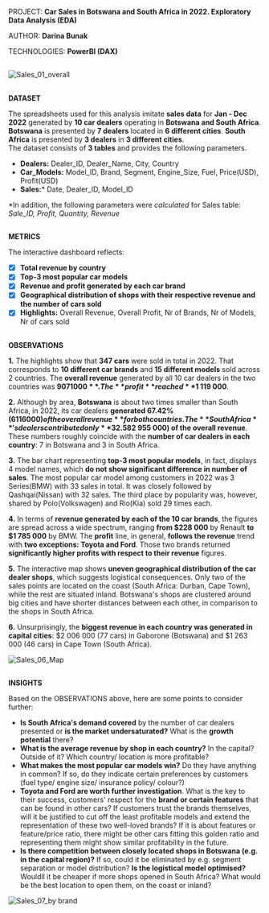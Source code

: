 PROJECT: **Car Sales in Botswana and South Africa in 2022. Exploratory Data Analysis (EDA)**  

AUTHOR: **Darina Bunak**  

TECHNOLOGIES: **PowerBI (DAX)**  

##  
![Sales_01_overall](https://github.com/user-attachments/assets/f636d81f-19dc-48e4-b34d-53cc410d717b)
##  
**DATASET**  

The spreadsheets used for this analysis imitate **sales data** for **Jan - Dec 2022** generated by **10 car dealers** operating in **Botswana and South Africa**.    
**Botswana** is presented by **7 dealers** located in **6 different cities**. **South Africa** is presented by **3 dealers** in **3 different cities**.   
The dataset consists of **3 tables** and provides the following parameters.  

  * **Dealers:** Dealer_ID, Dealer_Name, City, Country  
  * **Car_Models:** Model_ID, Brand, Segment, Engine_Size, Fuel, Price(USD), Profit(USD)  
  * **Sales:*** Date, Dealer_ID, Model_ID
    
*In addition, the following parameters were *calculated* for Sales table: *Sale_ID, Profit, Quantity, Revenue*
##  

**METRICS**  

The interactive dashboard reflects:
- [x] **Total revenue by country**  
- [x] **Top-3 most popular car models**  
- [x] **Revenue and profit generated by each car brand**  
- [x] **Geographical distribution of shops with their respective revenue and the number of cars sold**
- [x] **Highlights:** Overall Revenue, Overall Profit, Nr of Brands, Nr of Models, Nr of cars sold
##  

**OBSERVATIONS**  

**1.** The highlights show that **347 cars** were sold in total in 2022. That corresponds to **10 different car brands** and **15 different models** sold across 2 countries. The **overall revenue** generated by all 10 car dealers in the two countries was **$9 071 000**. The **profit** reached **$1 119 000**.  

**2.** Although by area, **Botswana** is about two times smaller than South Africa, in 2022, its car dealers **generated 67.42% ($6 116 000) of the overall revenue** for both countries. The **South Africa**'s dealers contributed only **32.58% ($2 955 000) of the overall revenue**. These numbers roughly coincide with the **number of car dealers in each country**: 7 in Botswana and 3 in South Africa.  

**3.** The bar chart representing **top-3 most popular models**, in fact, displays 4 model names, which **do not show significant difference in number of sales**. The most popular car model among customers in 2022 was 3 Series(BMW) with 33 sales in total. It was closely followed by Qashqai(Nissan) with 32 sales. The third place by popularity was, however, shared by Polo(Volkswagen) and Rio(Kia) sold 29 times each.  

**4.** In terms of **revenue generated by each of the 10 car brands**, the figures are spread across a wide spectrum, ranging **from $228 000** by Renault **to $1 785 000** by BMW. The **profit** line, in general, **follows the revenue** trend with **two exceptions: Toyota and Ford**. Those two brands returned **significantly higher profits with respect to their revenue** figures.

**5.** The interactive map shows **uneven geographical distribution of the car dealer shops**, which suggests logistical consequences. Only two of the sales points are located on the coast (South Africa: Durban, Cape Town), while the rest are situated inland. Botswana's shops are clustered around big cities and have shorter distances between each other, in comparison to the shops in South Africa.

**6.** Unsurprisingly, the **biggest revenue in each country was generated in capital cities**: $2 006 000 (77 cars) in Gaborone (Botswana) and $1 263 000 (46 cars) in Cape Town (South Africa).

![Sales_06_Map](https://github.com/user-attachments/assets/7bc217a6-32e8-4f06-885f-b399b710e07c)


##  

**INSIGHTS**  

Based on the OBSERVATIONS above, here are some points to consider further:
- **Is South Africa's demand covered** by the number of car dealers presented or **is the market undersaturated?** What is the **growth potential** there?
- **What is the average revenue by shop in each country?** In the capital? Outside of it? Which country/ location is more profitable?
- **What makes the most popular car models win?** Do they have anything in common? If so, do they indicate certain preferences by customers (fuel type/ engine size/ insurance policy/ colour?)
- **Toyota and Ford are worth further investigation**. What is the key to their success, customers' respect for the **brand or certain features** that can be found in other cars? If customers trust the brands themselves, will it be justified to cut off the least profitable models and extend the representation of these two well-loved brands? If it is about features or feature/price ratio, there might be other cars fitting this golden ratio and representing them might show similar profitability in the future.
- **Is there competition between closely located shops in Botswana (e.g. in the capital region)?** If so, could it be eliminated by e.g. segment separation or model distribution? **Is the logistical model optimised?** Wouldll it be cheaper if more shops opened in South Africa? What would be the best location to open them, on the coast or inland?

![Sales_07_by brand](https://github.com/user-attachments/assets/0810efbe-cd38-4078-9bb9-41414609de69)
##  
